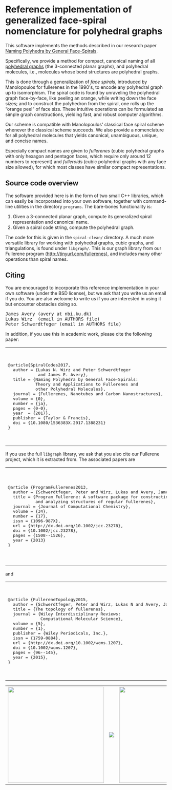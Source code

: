 # Reference implementation of generalized face-spiral nomenclature for polyhedral graphs

This software implements the methods described in our research paper
[Naming Polyhedra by General Face-Spirals](https://doi.org/10.1080/1536383X.2017.1388231).

Specifically, we provide a method for compact, canonical naming of all
[polyhedral graphs](https://en.wikipedia.org/wiki/Polyhedral_graph)
(the 3-connected planar graphs), and polyhedral molecules, i.e.,
molecules whose bond structures are polyhedral graphs.

This is done through a generalization of <em>face spirals</em>,
introduced by Manolopoulos for fullerenes in the 1990's, to encode any
polyhedral graph up to isomorphism. The spiral code is found by
unraveling the polyhedral graph face-by-face, like peeling an orange,
while writing down the face sizes; and to construct the polyhedron
from the spiral, one rolls up the “orange peel” of face sizs. These
intuitive operations can be formulated as simple graph constructions,
yielding fast, and robust computer algorithms.

Our scheme is compatible with Manolopoulos' classical face spiral
scheme whenever the classical scheme succeeds. We also provide a
nomenclature for all polyhedral molecules that yields canonical,
unambiguous, unique, and concise names.

Especially compact names are given to <em>fullerenes</em> (cubic
polyhedral graphs with only hexagon and pentagon faces, which require
only around 12 numbers to represent) and <em>fulleroids</em> (cubic
polyhedral graphs with any face size allowed), for which most classes
have similar compact representations.

## Source code overview

The software provided here is in the form of two small C++ libraries,
which can easily be incorporated into your own software, together with
command-line utilities in the directory `programs`. The
bare-bones functionality is:

1. Given a 3-connected planar graph, compute its generalized spiral
   representation and canonical name.
2. Given a spiral code string, compute the polyhedral graph.

The code for this is given in the `spiral-clean/` directory. A much
more versatile library for working with polyhedral graphs, cubic
graphs, and triangulations, is found under `libgraph/`. This is
our graph library from our Fullerene program (http://tinyurl.com/fullerenes),
and includes many other operations than spiral names.

## Citing

You are encouraged to incorporate this reference implementation in
your own software (under the BSD license), but we ask that you write
us an email if you do. You are also welcome to write us if you are
interested in using it but encounter obstacles doing so. 
<pre>
James Avery (avery at nbi.ku.dk)
Lukas Wirz  (email in AUTHORS file)
Peter Schwerdtfeger (email in AUTHORS file)
</pre>

In addition, if you use this in academic work, please cite the
following paper:

<table>
<tr>
<td>
<pre>
@article{SpiralCodes2017,
  author = {Lukas N. Wirz and Peter Schwerdtfeger
            and James E. Avery},
  title = {Naming Polyhedra by General Face-Spirals:
           Theory and Applications to Fullerenes and
           other Polyhedral Molecules},
  journal = {Fullerenes, Nanotubes and Carbon Nanostructures},
  volume = {0},
  number = {ja},
  pages = {0-0},
  year  = {2017},
  publisher = {Taylor & Francis},
  doi = {10.1080/1536383X.2017.1388231}
}
</pre>
</td>
<td>
<a href="https://doi.org/10.1080/1536383X.2017.1388231">
<img src="http://www.nbi.dk/~avery/gs_paper-spiralpage-400px.png" width="300px"/>
</a>
</td>
</tr>
</table>

If you use the full `libgraph` library, we ask that you also cite our Fullerene project, which it is extracted from.
The associated papers are

<table>
<tr>
<td>
<pre>
@article {ProgramFullerenes2013,
  author = {Schwerdtfeger, Peter and Wirz, Lukas and Avery, James},
  title = {Program Fullerene: A software package for constructing
           and analyzing structures of regular fullerenes},
  journal = {Journal of Computational Chemistry},
  volume = {34},
  number = {17},
  issn = {1096-987X},
  url = {http://dx.doi.org/10.1002/jcc.23278},
  doi = {10.1002/jcc.23278},
  pages = {1508--1526},
  year = {2013}
}
</pre>
</td>
<td>
<a href="http://onlinelibrary.wiley.com/doi/10.1002/jcc.23278/abstract"><img src="http://onlinelibrary.wiley.com/store/10.1002/jcc.23343/asset/image_m/jcc23343-fig-0001-m.png?v=1&s=c563bd44689bbc8815ce750658ba6fda2b8e51e5" width="300px" /></a>
</td>
</tr>
</table>
and
<table>
<tr>
<td>
<pre>
﻿@article {FullereneTopology2015,
  author = {Schwerdtfeger, Peter and Wirz, Lukas N and Avery, James},
  title = {The topology of fullerenes},
  journal = {Wiley Interdisciplinary Reviews:
             Computational Molecular Science},
  volume = {5},
  number = {1},
  publisher = {Wiley Periodicals, Inc.},
  issn = {1759-0884},
  url = {http://dx.doi.org/10.1002/wcms.1207},
  doi = {10.1002/wcms.1207},
  pages = {96--145},
  year = {2015},
}
</pre>
</td>
<td>
<a href="http://wires.wiley.com/WileyCDA/WiresArticle/wisId-WCMS1207.html"><img src="http://www.nbi.dk/~avery/WIREpaper-transform-page-400px.png" width="300px"></a>
</td>
</tr>
</table>

<table>
<tr><td>
<a href="http://onlinelibrary.wiley.com/doi/10.1002/jcc.23343/full"><img src="http://onlinelibrary.wiley.com/store/10.1002/jcc.23343/asset/image_m/jcc23343-fig-0001-m.png?v=1&s=c563bd44689bbc8815ce750658ba6fda2b8e51e5" width="300px" /></a>
</td><td>
<a href="http://wires.wiley.com/WileyCDA/WiresArticle/wisId-WCMS1207.html">
<img src="http://pubs.acs.org/appl/literatum/publisher/achs/journals/content/jcisd8/2014/jcisd8.2014.54.issue-1/jcisd8.2014.54.issue-1/production/jcisd8.2014.54.issue-1.largecover.jpg"/></a>
</td>
<td>
<a href="http://wires.wiley.com/WileyCDA/WiresArticle/wisId-WCMS1207.html">
<img src="http://www.nbi.dk/~avery/WIREpaper-transform-page-400px.png" width="300px">
</a>
</td>
<td>
<a href="https://doi.org/10.1080/1536383X.2017.1388231">
<img src="http://www.nbi.dk/~avery/gs_paper-spiralpage-400px.png" width="300px"/>
</a>
</td>
</tr>
</table>
